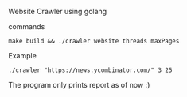 Website Crawler using golang

commands
```
make build && ./crawler website threads maxPages
```

Example
```
./crawler "https://news.ycombinator.com/" 3 25
```


The program only prints report as of now :)
